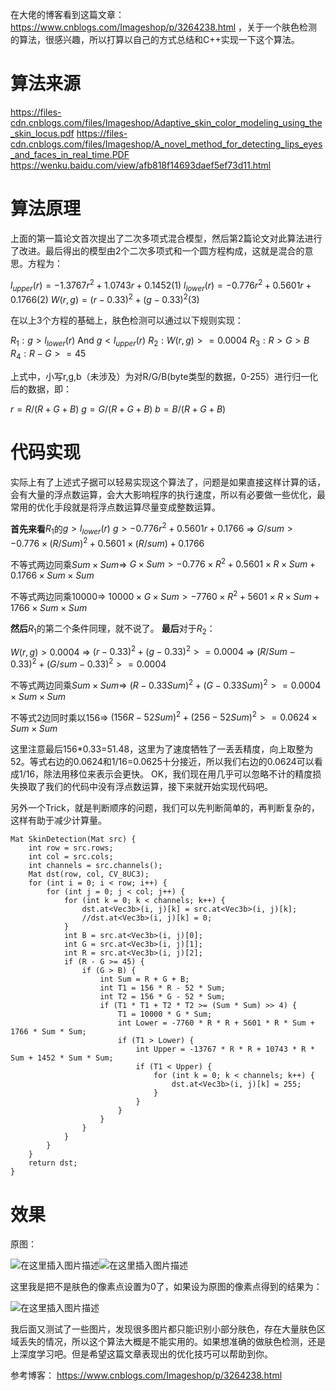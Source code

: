 在大佬的博客看到这篇文章：https://www.cnblogs.com/Imageshop/p/3264238.html ，关于一个肤色检测的算法，很感兴趣，所以打算以自己的方式总结和C++实现一下这个算法。

# 算法来源
https://files-cdn.cnblogs.com/files/Imageshop/Adaptive_skin_color_modeling_using_the_skin_locus.pdf
https://files-cdn.cnblogs.com/files/Imageshop/A_novel_method_for_detecting_lips_eyes_and_faces_in_real_time.PDF
https://wenku.baidu.com/view/afb818f14693daef5ef73d11.html

# 算法原理
上面的第一篇论文首次提出了二次多项式混合模型，然后第2篇论文对此算法进行了改进。最后得出的模型由2个二次多项式和一个圆方程构成，这就是混合的意思。方程为：

$l_{upper}(r)=-1.3767r^2+1.0743r+0.1452 (1)$
$l_{lower}(r)=-0.776r^2+0.5601r+0.1766(2)$
$W(r, g)=(r-0.33)^2+(g-0.33)^2 (3)$

在以上3个方程的基础上，肤色检测可以通过以下规则实现：

$R_1: g>l_{lower}(r)$ And $g < l_{upper}(r)$
$R_2:W(r, g)>=0.0004$
$R_3:R>G>B$
$R_4:R-G>=45$

上式中，小写r,g,b（未涉及）为对R/G/B(byte类型的数据，0-255）进行归一化后的数据，即：

$r=R/(R+G+B)$
$g=G/(R+G+B)$
$b=B/(R+G+B)$

# 代码实现
实际上有了上述式子据可以轻易实现这个算法了，问题是如果直接这样计算的话，会有大量的浮点数运算，会大大影响程序的执行速度，所以有必要做一些优化，最常用的优化手段就是将浮点数运算尽量变成整数运算。

**首先来看**$R_1$的$g>l_{lower}(r)$
$g>-0.776r^2+0.5601r+0.1766$
=>
$G/sum>-0.776\times (R/Sum)^2+0.5601\times (R/sum)+0.1766$

不等式两边同乘$Sum \times Sum$=>
$G\times Sum>-0.776\times R^2+0.5601\times R \times Sum + 0.1766 \times Sum \times Sum$

不等式两边同乘10000=>
$10000\times G\times Sum>-7760 \times R^2 + 5601\times R \times Sum + 1766 \times Sum \times Sum$

**然后**$R_1$的第二个条件同理，就不说了。
**最后**对于$R_2$：

$W(r, g)>0.0004$
=>
$(r-0.33)^2+(g-0.33)^2>=0.0004$
=>
$(R/Sum-0.33)^2+(G/sum-0.33)^2>=0.0004$

不等式两边同乘$Sum\times Sum$=>
$(R-0.33Sum)^2+(G-0.33Sum)^2>=0.0004\times Sum\times Sum$

不等式2边同时乘以156=>
$(156R-52Sum)^2+(256-52Sum)^2>=0.0624\times Sum\times Sum$

这里注意最后156*0.33=51.48，这里为了速度牺牲了一丢丢精度，向上取整为52。等式右边的0.0624和1/16=0.0625十分接近，所以我们右边的0.0624可以看成1/16，除法用移位来表示会更快。
OK，我们现在用几乎可以忽略不计的精度损失换取了我们的代码中没有浮点数运算，接下来就开始实现代码吧。

另外一个Trick，就是判断顺序的问题，我们可以先判断简单的，再判断复杂的，这样有助于减少计算量。

```
Mat SkinDetection(Mat src) {
	int row = src.rows;
	int col = src.cols;
	int channels = src.channels();
	Mat dst(row, col, CV_8UC3);
	for (int i = 0; i < row; i++) {
		for (int j = 0; j < col; j++) {
			for (int k = 0; k < channels; k++) {
				dst.at<Vec3b>(i, j)[k] = src.at<Vec3b>(i, j)[k];
				//dst.at<Vec3b>(i, j)[k] = 0;
			}
			int B = src.at<Vec3b>(i, j)[0];
			int G = src.at<Vec3b>(i, j)[1];
			int R = src.at<Vec3b>(i, j)[2];
			if (R - G >= 45) {
				if (G > B) {
					int Sum = R + G + B;
					int T1 = 156 * R - 52 * Sum;
					int T2 = 156 * G - 52 * Sum;
					if (T1 * T1 + T2 * T2 >= (Sum * Sum) >> 4) {
						T1 = 10000 * G * Sum;
						int Lower = -7760 * R * R + 5601 * R * Sum + 1766 * Sum * Sum;
						if (T1 > Lower) {
							int Upper = -13767 * R * R + 10743 * R * Sum + 1452 * Sum * Sum;
							if (T1 < Upper) {
								for (int k = 0; k < channels; k++) {
									dst.at<Vec3b>(i, j)[k] = 255;
								}
							}
						}
					}
				}
			}
		}
	}
	return dst;
}
```
# 效果
原图：

![在这里插入图片描述](https://img-blog.csdnimg.cn/20190621151414463.jpg?x-oss-process=image/watermark,type_ZmFuZ3poZW5naGVpdGk,shadow_10,text_aHR0cHM6Ly9ibG9nLmNzZG4ubmV0L2p1c3Rfc29ydA==,size_16,color_FFFFFF,t_70)![在这里插入图片描述](https://img-blog.csdnimg.cn/20190621151424508.jpg?x-oss-process=image/watermark,type_ZmFuZ3poZW5naGVpdGk,shadow_10,text_aHR0cHM6Ly9ibG9nLmNzZG4ubmV0L2p1c3Rfc29ydA==,size_16,color_FFFFFF,t_70)

这里我是把不是肤色的像素点设置为0了，如果设为原图的像素点得到的结果为：

![在这里插入图片描述](https://img-blog.csdnimg.cn/20190621151522990.jpg?x-oss-process=image/watermark,type_ZmFuZ3poZW5naGVpdGk,shadow_10,text_aHR0cHM6Ly9ibG9nLmNzZG4ubmV0L2p1c3Rfc29ydA==,size_16,color_FFFFFF,t_70)

我后面又测试了一些图片，发现很多图片都只能识别小部分肤色，存在大量肤色区域丢失的情况，所以这个算法大概是不能实用的。如果想准确的做肤色检测，还是上深度学习吧。但是希望这篇文章表现出的优化技巧可以帮助到你。

参考博客：
https://www.cnblogs.com/Imageshop/p/3264238.html